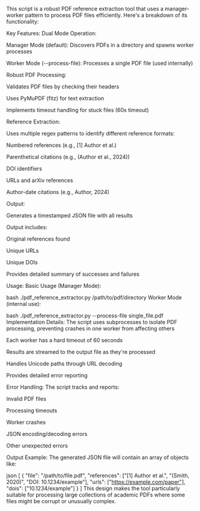This script is a robust PDF reference extraction tool that uses a manager-worker pattern to process PDF files efficiently. Here's a breakdown of its functionality:

Key Features:
Dual Mode Operation:

Manager Mode (default): Discovers PDFs in a directory and spawns worker processes

Worker Mode (--process-file): Processes a single PDF file (used internally)

Robust PDF Processing:

Validates PDF files by checking their headers

Uses PyMuPDF (fitz) for text extraction

Implements timeout handling for stuck files (60s timeout)

Reference Extraction:

Uses multiple regex patterns to identify different reference formats:

Numbered references (e.g., [1] Author et al.)

Parenthetical citations (e.g., (Author et al., 2024))

DOI identifiers

URLs and arXiv references

Author-date citations (e.g., Author, 2024)

Output:

Generates a timestamped JSON file with all results

Output includes:

Original references found

Unique URLs

Unique DOIs

Provides detailed summary of successes and failures

Usage:
Basic Usage (Manager Mode):

bash
./pdf_reference_extractor.py /path/to/pdf/directory
Worker Mode (internal use):

bash
./pdf_reference_extractor.py --process-file single_file.pdf
Implementation Details:
The script uses subprocesses to isolate PDF processing, preventing crashes in one worker from affecting others

Each worker has a hard timeout of 60 seconds

Results are streamed to the output file as they're processed

Handles Unicode paths through URL decoding

Provides detailed error reporting

Error Handling:
The script tracks and reports:

Invalid PDF files

Processing timeouts

Worker crashes

JSON encoding/decoding errors

Other unexpected errors

Output Example:
The generated JSON file will contain an array of objects like:

json
[
    {
        "file": "/path/to/file.pdf",
        "references": ["[1] Author et al.", "(Smith, 2020)", "DOI: 10.1234/example"],
        "urls": ["https://example.com/paper"],
        "dois": ["10.1234/example"]
    }
]
This design makes the tool particularly suitable for processing large collections of academic PDFs where some files might be corrupt or unusually complex.
